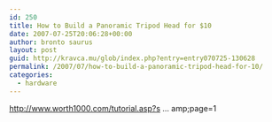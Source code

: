 ```yaml
---
id: 250
title: How to Build a Panoramic Tripod Head for $10
date: 2007-07-25T20:06:28+00:00
author: bronto saurus
layout: post
guid: http://kravca.mu/glob/index.php?entry=entry070725-130628
permalink: /2007/07/how-to-build-a-panoramic-tripod-head-for-10/
categories:
  - hardware
---
```

<a href="http://www.worth1000.com/tutorial.asp?sid=161123&#038;page=1" target="_blank" >http://www.worth1000.com/tutorial.asp?s &#8230; amp;page=1</a>